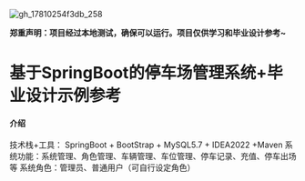 ![gh_17810254f3db_258](https://github.com/user-attachments/assets/7194dc2f-aff7-47c8-b5e4-d712ae51d915)

**郑重声明：项目经过本地测试，确保可以运行。项目仅供学习和毕业设计参考~**


# 基于SpringBoot的停车场管理系统+毕业设计示例参考

#### 介绍
技术栈+工具： SpringBoot + BootStrap + MySQL5.7 + IDEA2022 +Maven 系统功能：系统管理、角色管理、车辆管理、车位管理、停车记录、充值、停车出场等 系统角色：管理员、普通用户（可自行设定角色）
